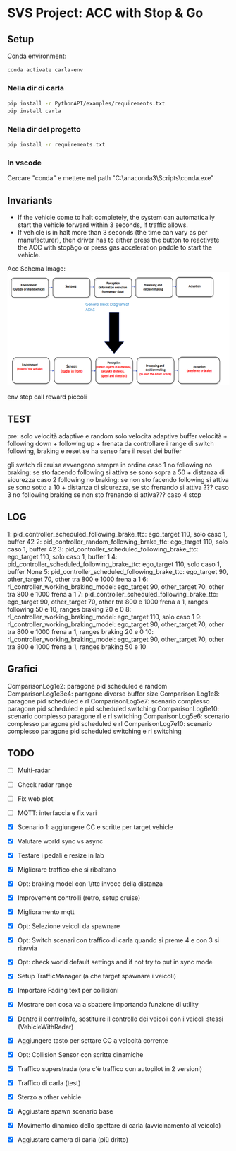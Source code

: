 # SVS Project: ACC with Stop & Go

## Setup

Conda environment:
```bash
conda activate carla-env
```
### Nella dir di carla
```bash
pip install -r PythonAPI/examples/requirements.txt
pip install carla
```
### Nella dir del progetto 
```bash
pip install -r requirements.txt
```
### In vscode

Cercare "conda" e mettere nel path "C:\anaconda3\Scripts\conda.exe"

## Invariants
- If the vehicle come to halt completely, the system can automatically start the vehicle forward within 3 seconds, if traffic allows.
- If vehicle is in halt more than 3 seconds (the time can vary as per manufacturer), then driver has to either press the button to reactivate the ACC with stop&go or press gas acceleration paddle to start the vehicle.

Acc Schema Image:
  <a href="">
    <img src="imgs/acc-schema.png" alt="Schema" width="auto" height="256" />
  </a>

env step call
reward piccoli

## TEST
pre:
solo velocità adaptive e random
solo velocita adaptive buffer
velocità + following down + following up + frenata
da controllare i range di switch following, braking e reset se ha senso fare il reset dei buffer

gli switch di cruise avvengono sempre in ordine
caso 1 no following no braking: se sto facendo following si attiva se sono sopra a 50 + distanza di sicurezza
caso 2 following no braking: se non sto facendo following si attiva se sono sotto a 10 + distanza di sicurezza, se sto frenando si attiva ???
caso 3 no following braking se non sto frenando si attiva???
caso 4 stop

## LOG
1: pid_controller_scheduled_following_brake_ttc: ego_target 110, solo caso 1, buffer 42
2: pid_controller_random_following_brake_ttc: ego_target 110, solo caso 1, buffer 42
3: pid_controller_scheduled_following_brake_ttc: ego_target 110, solo caso 1, buffer 1
4: pid_controller_scheduled_following_brake_ttc: ego_target 110, solo caso 1, buffer None 
5: pid_controller_scheduled_following_brake_ttc: ego_target 90, other_target 70, other tra 800 e 1000 frena a 1
6: rl_controller_working_braking_model: ego_target 90, other_target 70, other tra 800 e 1000 frena a 1
7: pid_controller_scheduled_following_brake_ttc: ego_target 90, other_target 70, other tra 800 e 1000 frena a 1, ranges following 50 e 10, ranges braking 20 e 0
8: rl_controller_working_braking_model: ego_target 110, solo caso 1
9: rl_controller_working_braking_model: ego_target 90, other_target 70, other tra 800 e 1000 frena a 1, ranges braking 20 e 0
10: rl_controller_working_braking_model: ego_target 90, other_target 70, other tra 800 e 1000 frena a 1, ranges braking 50 e 10

## Grafici
ComparisonLog1e2: paragone pid scheduled e random
ComparisonLog1e3e4: paragone diverse buffer size
Comparison Log1e8: paragone pid scheduled e rl
ComparisonLog5e7: scenario complesso paragone pid scheduled e pid scheduled switching
ComparisonLog6e10: scenario complesso paragone rl e rl switching
ComparisonLog5e6: scenario complesso paragone pid scheduled e rl
ComparisonLog7e10: scenario complesso paragone pid scheduled switching e rl switching

## TODO
- [ ] Multi-radar
- [ ] Check radar range
- [ ] Fix web plot
- [ ] MQTT: interfaccia e fix vari
- [X] Scenario 1: aggiungere CC e scritte per target vehicle
- [X] Valutare world sync vs async
- [X] Testare i pedali e resize in lab
- [X] Migliorare traffico che si ribaltano
- [X] Opt: braking model con 1/ttc invece della distanza
- [X] Improvement controlli (retro, setup cruise)
- [X] Miglioramento mqtt
- [X] Opt: Selezione veicoli da spawnare
- [X] Opt: Switch scenari con traffico di carla quando si preme 4 e con 3 si riavvia
- [X] Opt: check world default settings and if not try to put in sync mode
- [X] Setup TrafficManager (a che target spawnare i veicoli)
- [X] Importare Fading text per collisioni
- [X] Mostrare con cosa va a sbattere importando funzione di utility
- [X] Dentro il controlInfo, sostituire il controllo dei veicoli con i veicoli stessi (VehicleWithRadar)
- [X] Aggiungere tasto per settare CC a velocità corrente
- [X] Opt: Collision Sensor con scritte dinamiche
- [X] Traffico superstrada (ora c'è traffico con autopilot in 2 versioni)
- [X] Traffico di carla (test)
- [x] Sterzo a other vehicle
- [x] Aggiustare spawn scenario base
- [x] Movimento dinamico dello spettare di carla (avvicinamento al veicolo)
- [x] Aggiustare camera di carla (più dritto)


